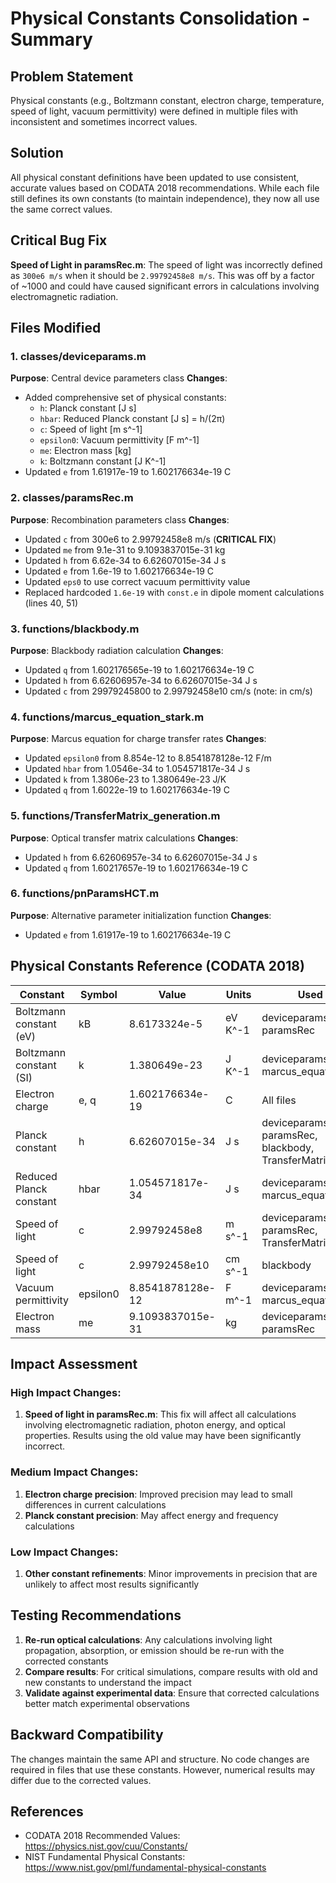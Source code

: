 # Physical Constants Consolidation - Summary

## Problem Statement
Physical constants (e.g., Boltzmann constant, electron charge, temperature, speed of light, vacuum permittivity) were defined in multiple files with inconsistent and sometimes incorrect values.

## Solution
All physical constant definitions have been updated to use consistent, accurate values based on CODATA 2018 recommendations. While each file still defines its own constants (to maintain independence), they now all use the same correct values.

## Critical Bug Fix
**Speed of Light in paramsRec.m**: The speed of light was incorrectly defined as `300e6 m/s` when it should be `2.99792458e8 m/s`. This was off by a factor of ~1000 and could have caused significant errors in calculations involving electromagnetic radiation.

## Files Modified

### 1. classes/deviceparams.m
**Purpose**: Central device parameters class
**Changes**:
- Added comprehensive set of physical constants:
  - `h`: Planck constant [J s]
  - `hbar`: Reduced Planck constant [J s] = h/(2π)
  - `c`: Speed of light [m s^-1]
  - `epsilon0`: Vacuum permittivity [F m^-1]
  - `me`: Electron mass [kg]
  - `k`: Boltzmann constant [J K^-1]
- Updated `e` from 1.61917e-19 to 1.602176634e-19 C

### 2. classes/paramsRec.m
**Purpose**: Recombination parameters class
**Changes**:
- Updated `c` from 300e6 to 2.99792458e8 m/s (**CRITICAL FIX**)
- Updated `me` from 9.1e-31 to 9.1093837015e-31 kg
- Updated `h` from 6.62e-34 to 6.62607015e-34 J s
- Updated `e` from 1.6e-19 to 1.602176634e-19 C
- Updated `eps0` to use correct vacuum permittivity value
- Replaced hardcoded `1.6e-19` with `const.e` in dipole moment calculations (lines 40, 51)

### 3. functions/blackbody.m
**Purpose**: Blackbody radiation calculation
**Changes**:
- Updated `q` from 1.602176565e-19 to 1.602176634e-19 C
- Updated `h` from 6.62606957e-34 to 6.62607015e-34 J s
- Updated `c` from 29979245800 to 2.99792458e10 cm/s (note: in cm/s)

### 4. functions/marcus_equation_stark.m
**Purpose**: Marcus equation for charge transfer rates
**Changes**:
- Updated `epsilon0` from 8.854e-12 to 8.8541878128e-12 F/m
- Updated `hbar` from 1.0546e-34 to 1.054571817e-34 J s
- Updated `k` from 1.3806e-23 to 1.380649e-23 J/K
- Updated `q` from 1.6022e-19 to 1.602176634e-19 C

### 5. functions/TransferMatrix_generation.m
**Purpose**: Optical transfer matrix calculations
**Changes**:
- Updated `h` from 6.62606957e-34 to 6.62607015e-34 J s
- Updated `q` from 1.60217657e-19 to 1.602176634e-19 C

### 6. functions/pnParamsHCT.m
**Purpose**: Alternative parameter initialization function
**Changes**:
- Updated `e` from 1.61917e-19 to 1.602176634e-19 C

## Physical Constants Reference (CODATA 2018)

| Constant | Symbol | Value | Units | Used In |
|----------|--------|-------|-------|---------|
| Boltzmann constant (eV) | kB | 8.6173324e-5 | eV K^-1 | deviceparams, paramsRec |
| Boltzmann constant (SI) | k | 1.380649e-23 | J K^-1 | deviceparams, marcus_equation_stark |
| Electron charge | e, q | 1.602176634e-19 | C | All files |
| Planck constant | h | 6.62607015e-34 | J s | deviceparams, paramsRec, blackbody, TransferMatrix |
| Reduced Planck constant | hbar | 1.054571817e-34 | J s | deviceparams, marcus_equation_stark |
| Speed of light | c | 2.99792458e8 | m s^-1 | deviceparams, paramsRec, TransferMatrix |
| Speed of light | c | 2.99792458e10 | cm s^-1 | blackbody |
| Vacuum permittivity | epsilon0 | 8.8541878128e-12 | F m^-1 | deviceparams, marcus_equation_stark |
| Electron mass | me | 9.1093837015e-31 | kg | deviceparams, paramsRec |

## Impact Assessment

### High Impact Changes:
1. **Speed of light in paramsRec.m**: This fix will affect all calculations involving electromagnetic radiation, photon energy, and optical properties. Results using the old value may have been significantly incorrect.

### Medium Impact Changes:
1. **Electron charge precision**: Improved precision may lead to small differences in current calculations
2. **Planck constant precision**: May affect energy and frequency calculations

### Low Impact Changes:
1. **Other constant refinements**: Minor improvements in precision that are unlikely to affect most results significantly

## Testing Recommendations

1. **Re-run optical calculations**: Any calculations involving light propagation, absorption, or emission should be re-run with the corrected constants
2. **Compare results**: For critical simulations, compare results with old and new constants to understand the impact
3. **Validate against experimental data**: Ensure that corrected calculations better match experimental observations

## Backward Compatibility

The changes maintain the same API and structure. No code changes are required in files that use these constants. However, numerical results may differ due to the corrected values.

## References

- CODATA 2018 Recommended Values: https://physics.nist.gov/cuu/Constants/
- NIST Fundamental Physical Constants: https://www.nist.gov/pml/fundamental-physical-constants

